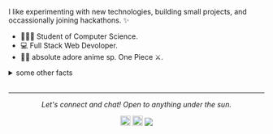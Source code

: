 I like experimenting with new technologies, building small projects, and occassionally joining hackathons. ✨
- 👩🏻‍💻 Student of Computer Science.
- 💻 Full Stack Web Devoloper.
- 🐱‍👤 absolute adore anime sp. One Piece ⚔.
<details>
  <summary>some other facts</summary>
  <br>
  <p><i>Siri play Love Story by Taylor Swift 🎶</i></p>
  -Me go to jam when coding: musicals. Non-stop. ⭐️
  <br><br>

  ##
  
  <div align="center">
  <img src="https://cdn.jsdelivr.net/gh/devicons/devicon/icons/typescript/typescript-original.svg" height="30" alt="typescript logo"  />
  <img width="12" />
  <img src="https://cdn.jsdelivr.net/gh/devicons/devicon/icons/react/react-original.svg" height="30" alt="react logo"  />
  <img width="12" />
  <img src="https://cdn.jsdelivr.net/gh/devicons/devicon/icons/spring/spring-original.svg" height="30" alt="spring logo"  />
  <img width="12" />
  <img src="https://cdn.jsdelivr.net/gh/devicons/devicon/icons/nodejs/nodejs-original.svg" height="30" alt="nodejs logo"  />
  <img width="12" />
  <img src="https://cdn.jsdelivr.net/gh/devicons/devicon/icons/css3/css3-original.svg" height="30" alt="css3 logo"  />
  <img width="12" />
  <img src="https://cdn.jsdelivr.net/gh/devicons/devicon/icons/angularjs/angularjs-original.svg" height="30" alt="angularjs logo"  />
  <img width="12" />
  <img src="https://cdn.jsdelivr.net/gh/devicons/devicon/icons/html5/html5-original.svg" height="30" alt="html5 logo"  />
  <img width="12" />
  <img src="https://cdn.jsdelivr.net/gh/devicons/devicon/icons/java/java-original.svg" height="30" alt="java logo"  />
  <img width="12" />
  <img src="https://cdn.jsdelivr.net/gh/devicons/devicon/icons/javascript/javascript-original.svg" height="30" alt="javascript logo"  />
  <img width="12" />
  <img src="https://cdn.jsdelivr.net/gh/devicons/devicon/icons/mysql/mysql-original.svg" height="30" alt="mysql logo"  />
  <img width="12" />
  <img src="https://cdn.jsdelivr.net/gh/devicons/devicon/icons/mongodb/mongodb-original.svg" height="30" alt="mongodb logo"  />
  <img width="12" />
  <img src="https://cdn.jsdelivr.net/gh/devicons/devicon/icons/cplusplus/cplusplus-original.svg" height="30" alt="cplusplus logo"  />
  <img width="12" />
  <img src="https://cdn.jsdelivr.net/gh/devicons/devicon/icons/postgresql/postgresql-original.svg" height="30" alt="postgresql logo"  />
  <img width="12" />
  <img src="https://cdn.jsdelivr.net/gh/devicons/devicon/icons/git/git-original.svg" height="30" alt="git logo"  />
  <img width="12" />
  <img src="https://cdn.jsdelivr.net/gh/devicons/devicon/icons/gitlab/gitlab-original.svg" height="30" alt="gitlab logo"  />
  <img width="12" />
  <img src="https://cdn.jsdelivr.net/gh/devicons/devicon/icons/jquery/jquery-original.svg" height="30" alt="jquery logo"  />
  <img width="12" />
  <img src="https://cdn.jsdelivr.net/gh/devicons/devicon/icons/npm/npm-original-wordmark.svg" height="30" alt="npm logo"  />
</div>

  ##
  <a href="https://github.com/Yogesh-ghub/Yogesh-ghub">
  <img align="center" src="https://github-readme-stats.vercel.app/api?username=Yogesh-ghub&count_private=true&show_icons=true&theme=nord" />
</a>
  <br><br>
  <a href="https://github.com/Yogesh-ghub/Yogesh-ghub">
    <img align="center" src="https://github-readme-streak-stats.herokuapp.com/?user=Yogesh-ghub&count_private=true&theme=dracula&hide_border=false&border_radius=5" />
  </a>
  <br><br>
  <a href="https://github.com/Yogesh-ghub/Yogesh-ghub">
    <img align="center" src="https://github-readme-stats.vercel.app/api/top-langs/?username=Yogesh-ghub&count_private=true&layout=compact&theme=dracula&hide_border=false&card_width=420" />
  </a>


</details>
<br>
<hr>
<p align="center">
  <i>Let's connect and chat! Open to anything under the sun.</i>
  <p align="center">
  <a href="https://twitter.com/YogeshC29365475" alt=""twitter><img height="20" src="https://cdn.jsdelivr.net/gh/devicons/devicon/icons/twitter/twitter-original.svg"></a>
  <a href="https://www.linkedin.com/in/yogesh-chandra-sharma-59147b201/" alt="Linkedin"><img height="20" src="https://cdn.jsdelivr.net/gh/devicons/devicon/icons/linkedin/linkedin-original.svg"></a>
    <a href="mailto:002chandra.yogesh@gmail.com" alt="contact me"><img src="https://github.com/Yogesh-ghub/Yogesh-ghub/blob/667c955c179b1e7fa9b8e422596c610273f90933/mail-fill.svg"></a>
 <br><br>

